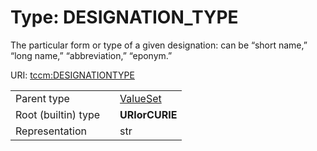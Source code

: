 
# Type: DESIGNATION_TYPE


The particular form or type of a given designation: can be “short name,” “long name,” “abbreviation,” “eponym.”

URI: [tccm:DESIGNATIONTYPE](https://hotecosystem.org/tccm/DESIGNATIONTYPE)

|  |  |  |
| --- | --- | --- |
| Parent type | | [ValueSet](types/ValueSet.md) |
| Root (builtin) type | | **URIorCURIE** |
| Representation | | str |
